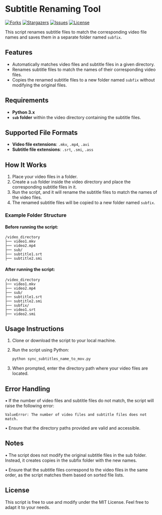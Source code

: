 # Subtitle Renaming Tool

[![Forks](https://img.shields.io/github/forks/dokko/sync_subtitles_name_to_mov.svg)](https://github.com/dokko/sync_subtitles_name_to_mov/network/members)
[![Stargazers](https://img.shields.io/github/stars/dokko/sync_subtitles_name_to_mov.svg)](https://github.com/dokko/sync_subtitles_name_to_mov/stargazers)
[![Issues](https://img.shields.io/github/issues/dokko/sync_subtitles_name_to_mov.svg)](https://github.com/dokko/sync_subtitles_name_to_mov/issues)
[![License](https://img.shields.io/github/license/dokko/sync_subtitles_name_to_mov.svg)](https://github.com/dokko/sync_subtitles_name_to_mov/blob/main/LICENSE)

This script renames subtitle files to match the corresponding video file names and saves them in a separate folder named `subfix`.

## Features

- Automatically matches video files and subtitle files in a given directory.
- Renames subtitle files to match the names of their corresponding video files.
- Copies the renamed subtitle files to a new folder named `subfix` without modifying the original files.

## Requirements

- **Python 3.x**
- **`sub` folder** within the video directory containing the subtitle files.

## Supported File Formats

- **Video file extensions**: `.mkv`, `.mp4`, `.avi`
- **Subtitle file extensions**: `.srt`, `.smi`, `.ass`

## How It Works

1. Place your video files in a folder.
2. Create a `sub` folder inside the video directory and place the corresponding subtitle files in it.
3. Run the script, and it will rename the subtitle files to match the names of the video files.
4. The renamed subtitle files will be copied to a new folder named `subfix`.

### Example Folder Structure

#### Before running the script:

```
/video_directory
├── video1.mkv
├── video2.mp4
├── sub/
├── subtitle1.srt
├── subtitle2.smi
```

#### After running the script:

```
/video_directory
├── video1.mkv
├── video2.mp4
├── sub/
├── subtitle1.srt
├── subtitle2.smi
├── subfix/
├── video1.srt
├── video2.smi
```

## Usage Instructions

1. Clone or download the script to your local machine.
2. Run the script using Python:

   ```bash
   python sync_subtitles_name_to_mov.py
   ```

3. When prompted, enter the directory path where your video files are located.

## Error Handling

• If the number of video files and subtitle files do not match, the script will raise the following error:

```
ValueError: The number of video files and subtitle files does not match.
```

• Ensure that the directory paths provided are valid and accessible.

## Notes

• The script does not modify the original subtitle files in the sub folder. Instead, it creates copies in the subfix folder with the new names.

• Ensure that the subtitle files correspond to the video files in the same order, as the script matches them based on sorted file lists.

## License

This script is free to use and modify under the MIT License. Feel free to adapt it to your needs.
